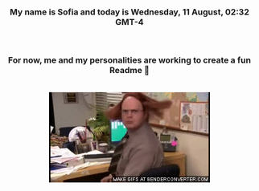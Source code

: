


<div align="center">
<h3 >My name is Sofia and today is Wednesday, 11 August, 02:32 GMT-4</h3><br>
<h3 >For now, me and my personalities are working to create a fun Readme 👋
</h3><br>
<img src='img/dwight.gif' alt='working...'/>
</div>
